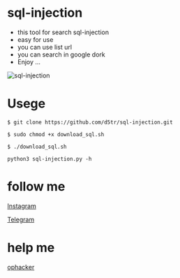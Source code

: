 # sql-injection

* this tool for search sql-injection
* easy for use 
* you can use list url 
* you can search in google dork
* Enjoy ...

![sql-injection](https://imgflip.com/gif/571ss8)

# Usege

```
$ git clone https://github.com/d5tr/sql-injection.git
```
```
$ sudo chmod +x download_sql.sh
```
```
$ ./download_sql.sh
```
```
python3 sql-injection.py -h
```

# follow me

[Instagram](https://instagram.com/d_5tr)


[Telegram](https://t.me/d5tr_Cyber)

# help me 

[ophacker](https://github.com/KalidOp)
